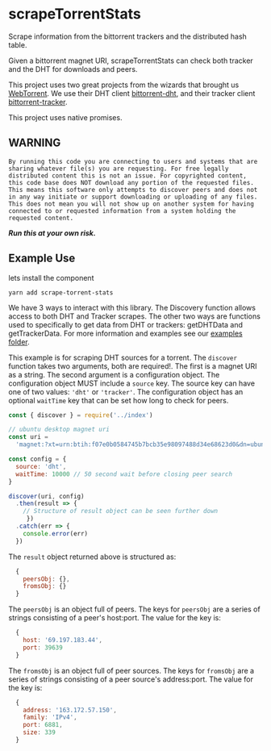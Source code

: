 # scrapeTorrentStats

Scrape information from the bittorrent trackers and the distributed hash table.

Given a bittorrent magnet URI, scrapeTorrentStats can check both tracker and the DHT for downloads and peers.

This project uses two great projects from the wizards that brought us [WebTorrent](https://webtorrent.io). We use their DHT client [bittorrent-dht](bittorrent-dht), and their tracker client [bittorrent-tracker](https://github.com/webtorrent/bittorrent-tracker).

This project uses native promises.

## WARNING

`By running this code you are connecting to users and systems that are sharing whatever file(s) you are requesting. For free legally distributed content this is not an issue. For copyrighted content, this code base does NOT download any portion of the requested files. This means this software only attempts to discover peers and does not in any way initiate or support downloading or uploading of any files. This does not mean you will not show up on another system for having connected to or requested information from a system holding the requested content.`

_**Run this at your own risk.**_

## Example Use

lets install the component

```shell
yarn add scrape-torrent-stats
```

We have 3 ways to interact with this library. The Discovery function allows access to both DHT and Tracker scrapes. The other two ways are functions used to specifically to get data from DHT or trackers: getDHTData and getTrackerData. For more information and examples see our [examples folder](https://github.com/estepanov/scrapeTorrentStats/tree/master/examples).

This example is for scraping DHT sources for a torrent. The `discover` function takes two arguments, both are required!. The first is a magnet URI as a string. The second argument is a configuration object. The configuration object MUST include a `source` key. The source key can have one of two values: `'dht'` or `'tracker'`. The configuration object has an optional `waitTime` key that can be set how long to check for peers.

```Javascript
const { discover } = require('../index')

// ubuntu desktop magnet uri
const uri =
  'magnet:?xt=urn:btih:f07e0b0584745b7bcb35e98097488d34e68623d0&dn=ubuntu-17.10.1-desktop-amd64.iso'

const config = {
  source: 'dht',
  waitTime: 10000 // 50 second wait before closing peer search
}

discover(uri, config)
  .then(result => {
    // Structure of result object can be seen further down
     })
  .catch(err => {
    console.error(err)
  })
```

The `result` object returned above is structured as:

```Javascript
  {
    peersObj: {},
    fromsObj: {}
  }
```

The `peersObj` is an object full of peers. The keys for `peersObj` are a series of strings consisting of a peer's host:port. The value for the key is:

```Javascript
  {
    host: '69.197.183.44',
    port: 39639
  }
```

The `fromsObj` is an object full of peer sources. The keys for `fromsObj` are a series of strings consisting of a peer source's address:port. The value for the key is:

```Javascript
  {
    address: '163.172.57.150',
    family: 'IPv4',
    port: 6881,
    size: 339
  }
```
